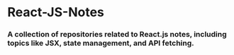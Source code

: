 # React-JS-Notes
###  A collection of repositories related to React.js notes, including topics like JSX, state management, and API fetching.


